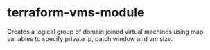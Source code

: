 # terraform-vms-module
Creates a logical group of domain joined virtual machines using map variables to specify private ip, patch window and vm size. 
